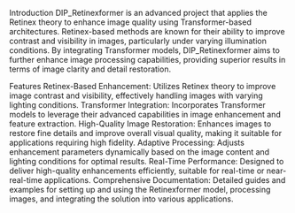 Introduction
DIP_Retinexformer is an advanced project that applies the Retinex theory to enhance image quality using Transformer-based architectures. Retinex-based methods are known for their ability to improve contrast and visibility in images, particularly under varying illumination conditions. By integrating Transformer models, DIP_Retinexformer aims to further enhance image processing capabilities, providing superior results in terms of image clarity and detail restoration.

Features
Retinex-Based Enhancement: Utilizes Retinex theory to improve image contrast and visibility, effectively handling images with varying lighting conditions.
Transformer Integration: Incorporates Transformer models to leverage their advanced capabilities in image enhancement and feature extraction.
High-Quality Image Restoration: Enhances images to restore fine details and improve overall visual quality, making it suitable for applications requiring high fidelity.
Adaptive Processing: Adjusts enhancement parameters dynamically based on the image content and lighting conditions for optimal results.
Real-Time Performance: Designed to deliver high-quality enhancements efficiently, suitable for real-time or near-real-time applications.
Comprehensive Documentation: Detailed guides and examples for setting up and using the Retinexformer model, processing images, and integrating the solution into various applications.
